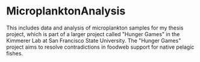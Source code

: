 # MicroplanktonAnalysis
This includes data and analysis of microplankton samples for my thesis project, which is part of a larger project called "Hunger Games" in the 
Kimmerer Lab at San Francisco State University. The "Hunger Games" project aims to resolve contradictions in foodweb support for native pelagic fishes. 
